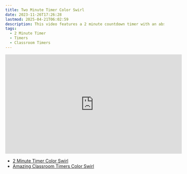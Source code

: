 ```yaml
---
title: Two Minute Timer Color Swirl
date: 2023-11-26T17:26:28
lastmod: 2025-04-21T06:02:59
description: This video features a 2 minute countdown timer with an abstract rainbow color swirl animated background.
tags:
  - 2 Minute Timer
  - Timers
  - Classroom Timers
---
```


<div class="iframe-16-9-container">
<iframe class="youTubeIframe" width="560" height="315" src="https://www.youtube.com/embed/ublhPZE-xLc" title="YouTube video player" frameborder="0" allow="accelerometer; autoplay; clipboard-write; encrypted-media; gyroscope; picture-in-picture; web-share" allowfullscreen></iframe>
</div>

- [2 Minute Timer Color Swirl](https://youtu.be/ublhPZE-xLc)
- [Amazing Classroom Timers Color Swirl](../amazing-classroom-timers-color-swirl.md)
